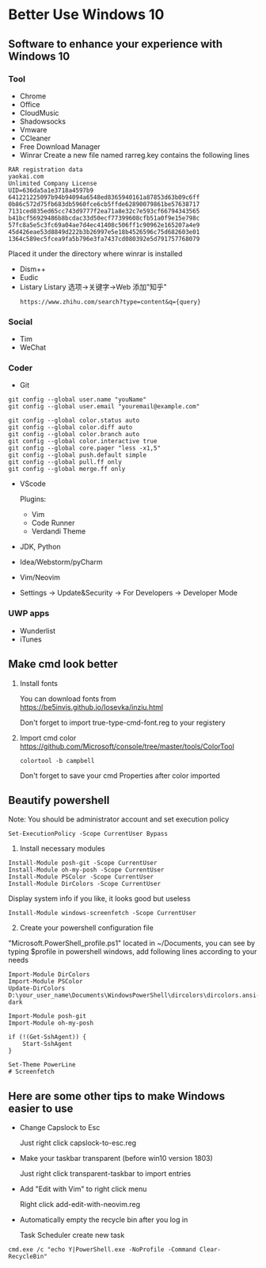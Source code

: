# Better Use Windows 10 

## Software to enhance your experience with Windows 10
### Tool
- Chrome
- Office
- CloudMusic
- Shadowsocks
- Vmware
- CCleaner
- Free Download Manager
- Winrar
Create a new file named rarreg.key contains the following lines 
```
RAR registration data
yaokai.com
Unlimited Company License
UID=636da5a1e3718a4597b9
641221225097b94b94094a6548ed8365940161a87853d63b09c6ff
0b86c572d75fb683db5960fce6cb5ffde62890079861be57638717
7131ced835ed65cc743d9777f2ea71a8e32c7e593cf66794343565
b41bcf56929486b8bcdac33d50ecf77399608cfb51a0f9e15e798c
57fc8a5e5c3fc69a04ae7d4ec41408c506ff1c90962e165207a4e9
45d426eae53d8849d222b3b26997e5e18b4526596c75d682603e01
1364c589ec5fcea9fa5b796e3fa7437cd080392e5d791757768079
```
Placed it under the directory where winrar is installed
- Dism++
- Eudic
- Listary
  Listary 选项->关键字->Web 添加"知乎"
  ```
  https://www.zhihu.com/search?type=content&q={query}
  ```

### Social
- Tim
- WeChat
### Coder
- Git
```
git config --global user.name "youName"
git config --global user.email "youremail@example.com"

git config --global color.status auto
git config --global color.diff auto  
git config --global color.branch auto 
git config --global color.interactive true
git config --global core.pager "less -x1,5"
git config --global push.default simple 
git config --global pull.ff only  
git config --global merge.ff only  
```
- VScode
  
  Plugins:
  - Vim
  - Code Runner
  - Verdandi Theme

- JDK, Python
- Idea/Webstorm/pyCharm
- Vim/Neovim
- Settings -> Update&Security -> For Developers -> Developer Mode
### UWP apps
- Wunderlist
- iTunes

## Make cmd look better
1. Install fonts

    You can download fonts from  https://be5invis.github.io/Iosevka/inziu.html 

    Don't forget to import true-type-cmd-font.reg to your registery
2. Import cmd color
    https://github.com/Microsoft/console/tree/master/tools/ColorTool
    ```
    colortool -b campbell
    ```
    Don't forget to save your cmd Properties after color imported

## Beautify powershell
Note: You should be administrator account and set execution policy 
```
Set-ExecutionPolicy -Scope CurrentUser Bypass
```
1. Install necessary modules 
```
Install-Module posh-git -Scope CurrentUser
Install-Module oh-my-posh -Scope CurrentUser
Install-Module PSColor -Scope CurrentUser
Install-Module DirColors -Scope CurrentUser
```
Display system info if you like, it looks good but useless
```
Install-Module windows-screenfetch -Scope CurrentUser
```
2. Create your powershell configuration file

  "Microsoft.PowerShell_profile.ps1" located in ~/Documents, you can see by typing $profile in powershell windows, add following lines according to your needs
```
Import-Module DirColors
Import-Module PSColor
Update-DirColors D:\your_user_name\Documents\WindowsPowerShell\dircolors\dircolors.ansi-dark

Import-Module posh-git
Import-Module oh-my-posh

if (!(Get-SshAgent)) {
    Start-SshAgent
}

Set-Theme PowerLine
# Screenfetch
```
## Here are some other tips to make Windows easier to use 
- Change Capslock to Esc

  Just right click capslock-to-esc.reg
- Make your taskbar transparent (before win10 version 1803)

  Just right click transparent-taskbar to import entries
- Add "Edit with Vim" to right click menu

  Right click add-edit-with-neovim.reg
- Automatically empty the recycle bin after you log in

  Task Scheduler create new task
```
cmd.exe /c "echo Y|PowerShell.exe -NoProfile -Command Clear-RecycleBin"
```
